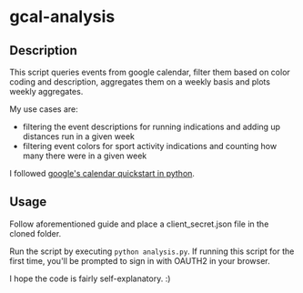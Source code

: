 # gcal-analysis

## Description

This script queries events from google calendar, filter them based on color coding and description, aggregates them on a weekly basis and plots weekly aggregates.

My use cases are:
 - filtering the event descriptions for running indications and adding up distances run in a given week
 - filtering event colors for sport activity indications and counting how many there were in a given week

I followed [google's calendar quickstart in python](https://developers.google.com/google-apps/calendar/quickstart/python).

## Usage

Follow aforementioned guide and place a client_secret.json file in the cloned folder.

Run the script by executing `python analysis.py`. If running this script for the first time, you'll be prompted to sign in with OAUTH2 in your browser.

I hope the code is fairly self-explanatory. :)
